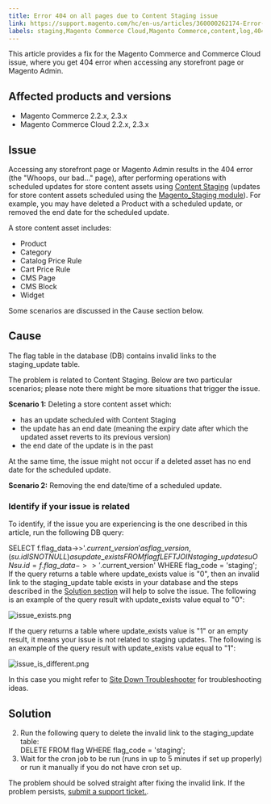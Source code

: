 ```yaml
---
title: Error 404 on all pages due to Content Staging issue
link: https://support.magento.com/hc/en-us/articles/360000262174-Error-404-on-all-pages-due-to-Content-Staging-issue
labels: staging,Magento Commerce Cloud,Magento Commerce,content,log,404,troubleshooting
---
```


This article provides a fix for the Magento Commerce and Commerce Cloud issue, where you get 404 error when accessing any storefront page or Magento Admin.

 Affected products and versions
------------------------------

 
 * Magento Commerce 2.2.x, 2.3.x
 * Magento Commerce Cloud 2.2.x, 2.3.x
 
 Issue
-----

 Accessing any storefront page or Magento Admin results in the 404 error (the "Whoops, our bad..." page), after performing operations with scheduled updates for store content assets using [Content Staging](http://docs.magento.com/m2/ee/user_guide/cms/content-staging.html) (updates for store content assets scheduled using the [Magento\_Staging module](http://devdocs.magento.com/guides/v2.2/mrg/ee/Staging.html)). For example, you may have deleted a Product with a scheduled update, or removed the end date for the scheduled update.

 A store content asset includes:

 
 * Product
 * Category
 * Catalog Price Rule
 * Cart Price Rule
 * CMS Page
 * CMS Block
 * Widget
 
 Some scenarios are discussed in the Cause section below.

 Cause
-----

 The flag table in the database (DB) contains invalid links to the staging\_update table.

 The problem is related to Content Staging. Below are two particular scenarios; please note there might be more situations that trigger the issue.

 **Scenario 1:** Deleting a store content asset which:

 
 * has an update scheduled with Content Staging
 * the update has an end date (meaning the expiry date after which the updated asset reverts to its previous version)
 * the end date of the update is in the past
 
 At the same time, the issue might not occur if a deleted asset has no end date for the scheduled update.

 **Scenario 2:** Removing the end date/time of a scheduled update.

 ### Identify if your issue is related

 To identify, if the issue you are experiencing is the one described in this article, run the following DB query:

 SELECT f.flag\_data->>'$.current\_version' as flag\_version, (su.id IS NOT NULL) as update\_exists FROM flag f LEFT JOIN staging\_update su ON su.id = f.flag\_data->>'$.current\_version' WHERE flag\_code = 'staging'; If the query returns a table where update\_exists value is "0", then an invalid link to the staging\_update table exists in your database and the steps described in the [Solution section](#solution) will help to solve the issue. The following is an example of the query result with update\_exists value equal to "0":

 ![issue_exists.png](https://support.magento.com/hc/article_attachments/360057617492/issue_exists.png)

 If the query returns a table where update\_exists value is "1" or an empty result, it means your issue is not related to staging updates. The following is an example of the query result with update\_exists value equal to "1":

 ![issue_is_different.png](https://support.magento.com/hc/article_attachments/360057773131/issue_is_different.png)

 In this case you might refer to [Site Down Troubleshooter](https://support.magento.com/hc/en-us/articles/360029351531) for troubleshooting ideas.

 Solution
--------

 
 2. Run the following query to delete the invalid link to the staging\_update table:   
 DELETE FROM flag WHERE flag\_code = 'staging'; 
 4. Wait for the cron job to be run (runs in up to 5 minutes if set up properly) or run it manually if you do not have cron set up.
 
 The problem should be solved straight after fixing the invalid link. If the problem persists, [submit a support ticket.](https://support.magento.com/hc/en-us/articles/360019088251). 

